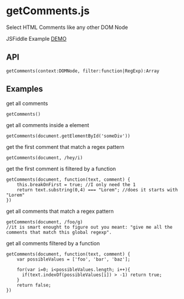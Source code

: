 # getComments.js
Select HTML Comments like any other DOM Node

JSFiddle Example [DEMO](https://jsfiddle.net/Victornpb/630garm8/)

## API

    getComments(context:DOMNode, filter:function|RegExp):Array


## Examples


get all comments

    getComments()

get all comments inside a element

    getComments(document.getElementById('someDiv'))

get the first comment that match a regex pattern

    getComments(document, /hey/i)

get the first comment is filtered by a function

    getComments(document, function(text, comment) {
        this.breakOnFirst = true; //I only need the 1
        return text.substring(0,4) === "Lorem"; //does it starts with "Lorem"
    })

get all comments that match a regex pattern

    getComments(document, /foo/g)
    //it is smart enought to figure out you meant: "give me all the comments that match this global regexp".
    

get all comments filtered by a function

    getComments(document, function(text, comment) {
        var possibleValues = ['foo', 'bar', 'baz'];
        
        for(var i=0; i<possibleValues.length; i++){
          if(text.indexOf(possibleValues[i]) > -1) return true;
        }
        return false;
    })

